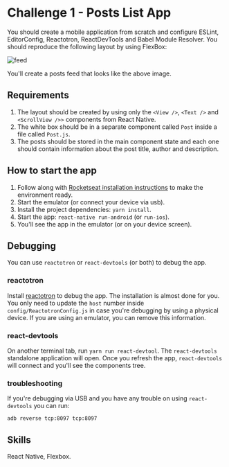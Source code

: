 # Challenge 1 - Posts List App
You should create a mobile application from scratch and configure ESLint, EditorConfig, Reactotron, ReactDevTools and Babel Module Resolver. You should reproduce the following layout by using FlexBox:

![feed](https://user-images.githubusercontent.com/12154623/57330413-53adc280-70ec-11e9-846f-ed1f136a5834.png)

You'll create a posts feed that looks like the above image.

## Requirements
1. The layout should be created by using only the `<View />`, `<Text />` and `<ScrollView />>` components from React Native.
2. The white box should be in a separate component called `Post` inside a file called `Post.js`.
3. The posts should be stored in the main component state and each one should contain information about the post title, author and description.

## How to start the app
1. Follow along with [Rocketseat installation instructions](https://docs.rocketseat.dev/ambiente-react-native/introducao) to make the environment ready.
2. Start the emulator (or connect your device via usb).
3. Install the project dependencies: `yarn install`.
4. Start the app: `react-native run-android` (or `run-ios`).
5. You'll see the app in the emulator (or on your device screen).

## Debugging
You can use `reactotron` or `react-devtools` (or both) to debug the app.

### reactotron
Install [reactotron](https://github.com/infinitered/reactotron) to debug the app. The installation is almost done for you. You only need to update the `host` number inside `config/ReactotronConfig.js` in case you're debugging by using a physical device. If you are using an emulator, you can remove this information.

### react-devtools
On another terminal tab, run `yarn run react-devtool`. The `react-devtools` standalone application will open. Once you refresh the app, `react-devtools` will connect and you'll see the components tree.

### troubleshooting
If you're debugging via USB and you have any trouble on using `react-devtools` you can run:

```
adb reverse tcp:8097 tcp:8097
```

## Skills
React Native, Flexbox.
